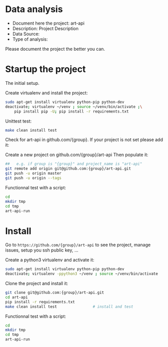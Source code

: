 # Data analysis
- Document here the project: art-api
- Description: Project Description
- Data Source:
- Type of analysis:

Please document the project the better you can.

# Startup the project

The initial setup.

Create virtualenv and install the project:
```bash
sudo apt-get install virtualenv python-pip python-dev
deactivate; virtualenv ~/venv ; source ~/venv/bin/activate ;\
    pip install pip -U; pip install -r requirements.txt
```

Unittest test:
```bash
make clean install test
```

Check for art-api in github.com/{group}. If your project is not set please add it:

Create a new project on github.com/{group}/art-api
Then populate it:

```bash
##   e.g. if group is "{group}" and project_name is "art-api"
git remote add origin git@github.com:{group}/art-api.git
git push -u origin master
git push -u origin --tags
```

Functionnal test with a script:

```bash
cd
mkdir tmp
cd tmp
art-api-run
```

# Install

Go to `https://github.com/{group}/art-api` to see the project, manage issues,
setup you ssh public key, ...

Create a python3 virtualenv and activate it:

```bash
sudo apt-get install virtualenv python-pip python-dev
deactivate; virtualenv -ppython3 ~/venv ; source ~/venv/bin/activate
```

Clone the project and install it:

```bash
git clone git@github.com:{group}/art-api.git
cd art-api
pip install -r requirements.txt
make clean install test                # install and test
```
Functionnal test with a script:

```bash
cd
mkdir tmp
cd tmp
art-api-run
```

